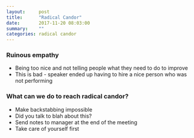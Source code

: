 ```yaml
---
layout:     post
title:      "Radical Candor"
date:       2017-11-20 08:03:00
summary:    "" 
categories: radical candor
---
```


### Ruinous empathy
* Being too nice and not telling people what they need to do to improve
* This is bad - speaker ended up having to hire a nice person who was not performing

### What can we do to reach radical candor?
* Make backstabbing impossible  
* Did you talk to blah about this?
* Send notes to manager at the end of the meeting
* Take care of yourself first

